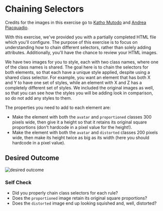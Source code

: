 # Chaining Selectors

Credits for the images in this exercise go to [Katho Mutodo](https://linktr.ee/photobykatho_) and [Andrea Piacquadio](https://www.pexels.com/@olly?utm_content=attributionCopyText&utm_medium=referral&utm_source=pexels).


With this exercise, we've provided you with a partially completed HTML file which you'll configure. The purpose of this exercise is to focus on understanding how to chain different selectors, rather than solely adding attributes. Additionally, you'll have the chance to review your HTML images.

We have two images for you to style, each with two class names, where one of the class names is shared. The goal here is to chain the selectors for both elements, so that each have a unique style applied, despite using a shared class selector. For example, you want an element that has both X and Y to have one set of styles, while an element with X and Z has a completely different set of styles. We included the original images as well, so that you can see how the styles you will be adding look in comparison, so do not add any styles to them.

The properties you need to add to each element are:

* Make the element with both the `avatar` and `proportioned` classes 300 pixels wide, then give it a height so that it retains its original square proportions (don't hardcode in a pixel value for the height!).
* Make the element with both the `avatar` and `distorted` classes 200 pixels wide, then make its height twice as big as its width (here you should hardcode in a pixel value).

## Desired Outcome
![desired outcome](./desired-outcome.png)

### Self Check 
- Did you properly chain class selectors for each rule?
- Does the `proportioned` image retain its original square proportions?
- Does the `distorted` image end up looking squished and, well, distorted?
